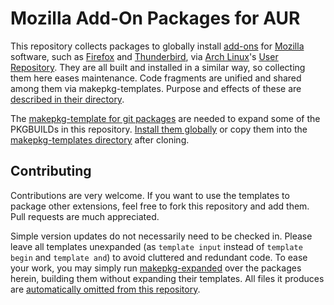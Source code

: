 # Mozilla Add-On Packages for AUR

This repository collects packages to globally install [add-ons](https://addons.mozilla.org/) for [Mozilla](https://www.mozilla.org/) software, such as [Firefox](https://www.mozilla.org/firefox/) and [Thunderbird](https://www.mozilla.org/thunderbird/), via [Arch Linux](http://archlinux.org/)'s [User Repository](https://aur.archlinux.org/). They are all built and installed in a similar way, so collecting them here eases maintenance. Code fragments are unified and shared among them via makepkg-templates. Purpose and effects of these are [described in their directory](makepkg-templates).

The [makepkg-template for git packages](https://github.com/dffischer/git-makepkg-template) are needed to expand some of the PKGBUILDs in this repository. [Install them globally](https://aur.archlinux.org/packages/git-makepkg-template-git/) or copy them into the [makepkg-templates directory](makepkg-templates) after cloning.


## Contributing

Contributions are very welcome. If you want to use the templates to package other extensions, feel free to fork this repository and add them. Pull requests are much appreciated.

Simple version updates do not necessarily need to be checked in. Please leave all templates unexpanded (as `template input` instead of `template begin` and `template and`) to avoid cluttered and redundant code. To ease your work, you may simply run [makepkg-expanded](https://github.com/dffischer/makepkg-expanded) over the packages herein, building them without expanding their templates. All files it produces are [automatically omitted from this repository](.gitignore).
